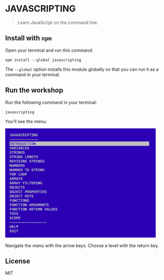 # JAVASCRIPTING

> Learn JavaScript on the command line.

## Install with `npm`

Open your terminal and run this command:

```
npm install --global javascripting
```

The `--global` option installs this module globally so that you can run it as a command in your terminal.

## Run the workshop

Run the following command in your terminal:

```
javascripting
```

You'll see the menu:

![javascripting screenshot](screenshot.png)

Navigate the menu with the arrow keys. Choose a level with the return key.


## License

MIT
